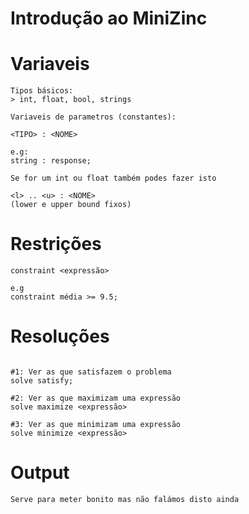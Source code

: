 # Introdução ao MiniZinc

# Variaveis

```
Tipos básicos:
> int, float, bool, strings

Variaveis de parametros (constantes):

<TIPO> : <NOME>

e.g:
string : response;

Se for um int ou float também podes fazer isto

<l> .. <u> : <NOME>
(lower e upper bound fixos)
```

# Restrições
```
constraint <expressão>

e.g
constraint média >= 9.5;
```

# Resoluções
```

#1: Ver as que satisfazem o problema
solve satisfy; 

#2: Ver as que maximizam uma expressão
solve maximize <expressão>

#3: Ver as que minimizam uma expressão
solve minimize <expressão>
```

# Output

```
Serve para meter bonito mas não falámos disto ainda
```